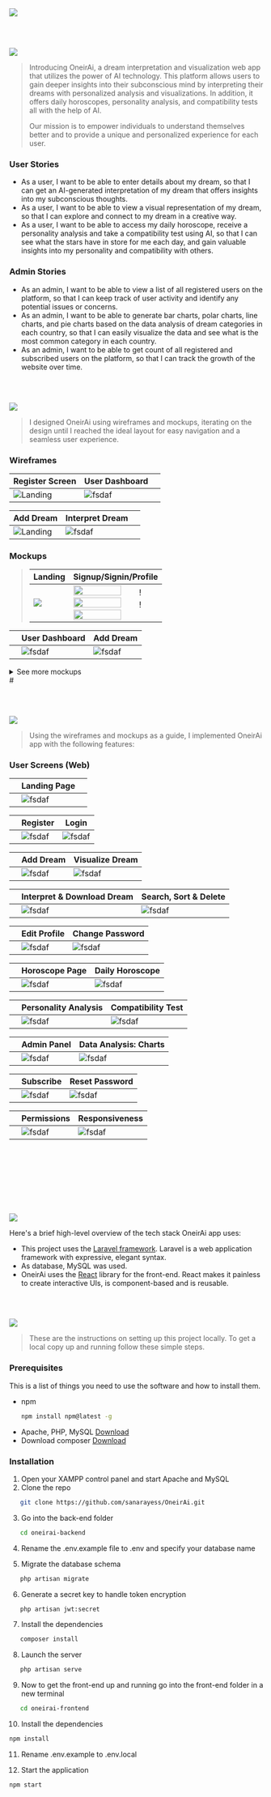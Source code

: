 <img src="./readme/title1.svg"/>

<br><br>

<!-- project philosophy -->
<img src="./readme/title2.svg"/>

>Introducing OneirAi, a dream interpretation and visualization web app that utilizes the power of AI technology. This platform allows users to gain deeper insights into their subconscious mind by interpreting their dreams with personalized analysis and visualizations. In addition, it offers daily horoscopes, personality analysis, and compatibility tests all with the help of AI. 
>
> Our mission is to empower individuals to understand themselves better and to provide a unique and personalized experience for each user.

### User Stories
- As a user, I want to be able to enter details about my dream, so that I can get an AI-generated interpretation of my dream that offers insights into my subconscious thoughts.
- As a user, I want to be able to view a visual representation of my dream, so that I can explore and connect to my dream in a creative way.
- As a user, I want to be able to access my daily horoscope, receive a personality analysis and take a compatibility test using AI, so that I can see what the stars have in store for me each day, and gain valuable insights into my personality and compatibility with others.

### Admin Stories
- As an admin, I want to be able to view a list of all registered users on the platform, so that I can keep track of user activity and identify any potential issues or concerns.
- As an admin, I want to be able to generate bar charts, polar charts, line charts, and pie charts based on the data analysis of dream categories in each country, so that I can easily visualize the data and see what is the most common category in each country.
- As an admin, I want to be able to get count of all registered and subscribed users on the platform, so that I can track the growth of the website over time.


<br><br>

<!-- Prototyping -->
<img src="./readme/title3.svg"/>

>I designed OneirAi using wireframes and mockups, iterating on the design until I reached the ideal layout for easy navigation and a seamless user experience.

### Wireframes


| Register Screen  | User Dashboard |  |
| ---| ---| ---|
| ![Landing](./readme/demo/Register_wireframe.png) | ![fsdaf](./readme/demo/Userdash_wireframe.png) | 

| Add Dream  | Interpret Dream |  |
| ---| ---| ---|
| ![Landing](./readme/demo/AddDream_wireframe.png) | ![fsdaf](./readme/demo/Interpretation_wireframe.png) | 



### Mockups

> | Landing                                      | Signup/Signin/Profile                                                                                        |
> | ------------------------------------------------- | -------------------------------------------- |
> | <img src="./readme/demo/Landing_mockup.png"/> | <img src="./readme/demo/SignUp_mockup.png" width="75%"  /> !<img src="./readme/demo/Login_mockup.png" width="75%" /> !<img src="./readme/demo/Login_mockup.png" width="75%" /> 
<!-- 
| Login screen  | SignUp Screen |  |
| ---| ---| ---|
| ![Landing](./readme/demo/Login_mockup.png) | ![fsdaf](./readme/demo/SignUp_mockup.png) |  -->

|| User Dashboard |  Add Dream  |
| ---| ---| ---|
|  | ![fsdaf](./readme/demo/user_dash.png) | ![fsdaf](./readme/demo/add_dream.png) |
<details><summary>See more mockups</summary>

|| Interpret Dream |  Visualize Dream |
| ---| ---| ---|
|  | ![fsdaf](./readme/demo/interpret.png) | ![fsdaf](./readme/demo/visualize.png) |

|| Change Password | Edit Profile |
| ---| ---| ---|
|  | ![fsdaf](./readme/demo/changepass.png) | ![fsdaf](./readme/demo/edit_prof.png) |

|| Admin Panel |  View Registered Users |
| ---| ---| ---|
|  | ![fsdaf](./readme/demo/admin_home.png) | ![fsdaf](./readme/demo/view-users.png) |

|| Pie Chart Analysis |  Bar Chart Analysis |
| ---| ---| ---|
|  | ![fsdaf](./readme/demo/pie-chart.png) | ![fsdaf](./readme/demo/bar-chart.png) |

<!-- || Landing Page  | Horoscope Page |  
| ---| ---| ---|
| | ![Landing](./readme/demo/Landing_mockup.png) | ![fsdaf](./readme/demo/horoscope.png) |  -->

</details>
#

<br><br>


<!-- Implementation -->
<img src="./readme/title4.svg"/>

> Using the wireframes and mockups as a guide, I implemented OneirAi app  with the following features:

### User Screens (Web)
|  | Landing Page |   |
| ---| ---| ---|
|  | ![fsdaf](./readme/gifs/landing_demo.gif) | |

|| Register |  Login |
| ---| ---| ---|
|  | ![fsdaf](./readme/gifs/register.gif) | ![fsdaf](./readme/gifs/login.gif) |

|| Add Dream |  Visualize Dream |
| ---| ---| ---|
|  | ![fsdaf](./readme/gifs/add_dream.gif) | ![fsdaf](./readme/gifs/visualize.gif) |

|| Interpret & Download Dream |  Search, Sort & Delete |
| ---| ---| ---|
|  | ![fsdaf](./readme/gifs/interpret.gif) | ![fsdaf](./readme/gifs/search_sort.gif) |

|| Edit Profile |  Change Password |
| ---| ---| ---|
|  | ![fsdaf](./readme/gifs/profile.gif) | ![fsdaf](./readme/gifs/changepass.gif) |


|| Horoscope Page |  Daily Horoscope |
| ---| ---| ---|
|  | ![fsdaf](./readme/gifs/horoscope_demo.gif) | ![fsdaf](./readme/gifs/daily_horo.gif) |

|| Personality Analysis |  Compatibility Test |
| ---| ---| ---|
|  | ![fsdaf](./readme/gifs/personality.gif) | ![fsdaf](./readme/gifs/compatibility.gif) |


|| Admin Panel |  Data Analysis: Charts |
| ---| ---| ---|
|  | ![fsdaf](./readme/gifs/admin.gif) | ![fsdaf](./readme/gifs/charts.gif) |

|| Subscribe |  Reset Password |
| ---| ---| ---|
|  | ![fsdaf](./readme/gifs/subscribe.gif) | ![fsdaf](./readme/gifs/reset.gif) |

|| Permissions |  Responsiveness |
| ---| ---| ---|
|  | ![fsdaf](./readme/gifs/error.gif) | ![fsdaf](./readme/gifs/resp.gif) |

<br><br>

<br><br>


<br><br>
<a id="implementation"></a>
<img src="./readme/title5.svg"/>
<a id="tech-stack"></a>

Here's a brief high-level overview of the tech stack OneirAi app uses:
- This project uses the [Laravel framework](https://laravel.com/). Laravel is a web application framework with expressive, elegant syntax.
- As database, MySQL was used.
- OneirAi uses the [React](https://reactjs.org/) library for the front-end. React makes it painless to create interactive UIs, is component-based and is reusable.

<br><br>

<img src="./readme/title6.svg"/>


> These are the instructions on setting up this project locally.
To get a local copy up and running follow these simple steps.

### Prerequisites

This is a list of things you need to use the software and how to install them.
* npm
  ```sh
  npm install npm@latest -g
  ```
* Apache, PHP, MySQL [Download](https://www.apachefriends.org/)
* Download composer   [Download](https://getcomposer.org/Composer-Setup.exe)

<a id="how-to-run"></a>

### Installation

1. Open your XAMPP control panel and start Apache and MySQL
2. Clone the repo 
```sh
   git clone https://github.com/sanarayess/OneirAi.git
```
  
3. Go into the back-end folder
```sh
   cd oneirai-backend
```
4. Rename the .env.example file to .env and specify your database name

5. Migrate the database schema
```sh
   php artisan migrate
```
6. Generate a secret key to handle token encryption 
```sh
   php artisan jwt:secret
```
7. Install the dependencies 
```sh
   composer install
```
8. Launch the server
```sh
   php artisan serve
```
9. Now to get the front-end up and running go into the front-end folder in a new terminal
```sh
   cd oneirai-frontend
```
10. Install the dependencies
   ```sh
   npm install
   ```
11. Rename .env.example to .env.local

12. Start the application
   ```sh
   npm start
   ```